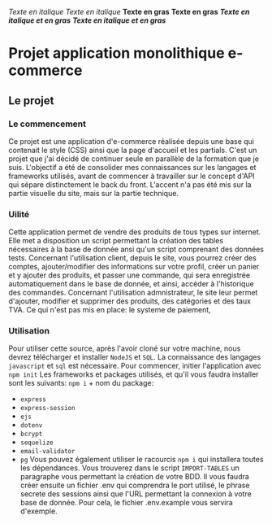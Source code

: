 *Texte en italique*
_Texte en italique_
**Texte en gras**
__Texte en gras__
***Texte en italique et en gras***
___Texte en italique et en gras___

# Projet application monolithique e-commerce

## Le projet

### Le commencement

Ce projet est une application d'e-commerce réalisée depuis une base qui contenait le style (CSS) ainsi que la page d'accueil et les partials. C'est un projet que j'ai décidé de continuer seule en parallèle de la formation que je suis. 
L'objectif a été de consolider mes connaissances sur les langages et frameworks utilisés, avant de commencer à travailler sur le concept d'API qui sépare distinctement le back du front. L'accent n'a pas été mis sur la partie visuelle du site, mais sur la partie technique.

### Uilité 

Cette application permet de vendre des produits de tous types sur internet. 
Elle met a disposition un script permettant la création des tables nécessaires à la base de donnée ansi qu'un script comprenant des données tests.
Concernant l'utilisation client, depuis le site, vous pourrez créer des comptes, ajouter/modifier des informations sur votre profil, créer un panier et y ajouter des produits, et passer une commande, qui sera enregistrée automatiquement dans le base de donnée, et ainsi, accéder à l'historique des commandes.
Concernant l'utilisation admnistrateur, le site leur permet d'ajouter, modifier et supprimer des produits, des catégories et des taux TVA. 
Ce qui n'est pas mis en place: le systeme de paiement,

### Utilisation

Pour utiliser cette source, après l'avoir cloné sur votre machine, nous devrez télécharger et installer `NodeJS` et `SQL`. 
La connaissance des langages `javascript` et `sql` est nécessaire.
Pour commencer, initier l'application avec `npm init`
Les frameworks et packages utilisés, et qu'il vous faudra installer sont les suivants: `npm i` + nom du package:
- `express`
- `express-session`
- `ejs`
- `dotenv`
- `bcrypt`
- `sequelize`
- `email-validator`
- `pg`
Vous pouvez également utiliser le racourcis `npm i` qui installera toutes les dépendances.
Vous trouverez dans le script `IMPORT-TABLES` un paragraphe vous permettant la création de votre BDD.
Il vous faudra créer ensuite un fichier .env qui comprendra le port utilisé, le phrase secrete des sessions ainsi que l'URL permettant la connexion à votre base de donnée. Pour cela, le fichier .env.example vous servira d'exemple. 




